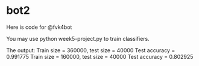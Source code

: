 # bot2
Here is code for @fvk4bot

You may use python  week5-project.py  to train classifiers.

The output:
Train size = 360000, test size = 40000
Test accuracy = 0.991775
Train size = 160000, test size = 40000
Test accuracy = 0.802925

